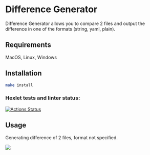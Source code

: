 # Difference Generator

Difference Generator allows you to compare 2 files and output the difference in one of the formats (string, yaml, plain).

## Requirements

MacOS, Linux, Windows

## Installation

```bash
make install
```

### Hexlet tests and linter status:
[![Actions Status](https://github.com/user-9e/frontend-project-46/actions/workflows/hexlet-check.yml/badge.svg)](https://github.com/user-9e/frontend-project-46/actions)

## Usage
Generating difference of 2 files, format not specified.

<a href="https://asciinema.org/a/kwurgqBe5Ft75vRurKAj5FDT2" target="_blank"><img src="https://asciinema.org/a/kwurgqBe5Ft75vRurKAj5FDT2.svg" /></a>


